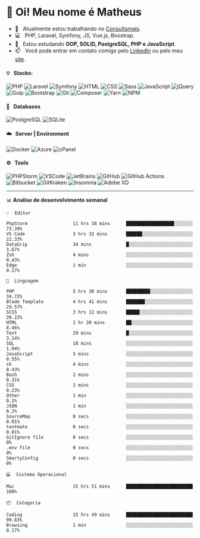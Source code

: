 # 👋 Oi! Meu nome é Matheus

- 🔭 &nbsp; Atualmente estou trabalhando no [Consultamais](https://consultamais.com.br/).
- 💻 &nbsp; PHP, Laravel, Symfony, JS, Vue.js, Boostrap.
- 🌱 &nbsp; Estou estudando **OOP, SOLID, PostgreSQL, PHP e JavaScript**.
- 📫 &nbsp; Você pode entrar em contato comigo pelo [LinkedIn](https://www.linkedin.com/in/matheuscamargoxavier/) ou pelo meu [site](https://matheuscamargo.co).

#### 💡 &nbsp; Stacks:
![PHP](https://img.shields.io/badge/-PHP-777BB4?&logo=php&logoColor=FFFFFF)
![Laravel](https://img.shields.io/badge/-Laravel-FF2D20?&logo=laravel&logoColor=FFFFFF)
![Symfony](https://img.shields.io/badge/-Symfony-000000?&logo=symfony&logoColor=FFFFFF)
![HTML](https://img.shields.io/badge/-HTML-E34F26?&logo=html5&logoColor=FFFFFF)
![CSS](https://img.shields.io/badge/-CSS-1572B6?&logo=css3&logoColor=FFFFFF)
![Sass](https://img.shields.io/badge/-Sass-CC6699?&logo=sass&logoColor=FFFFFF)
![JavaScript](https://img.shields.io/badge/-JavaScript-F7DF1E?&logo=javascript&logoColor=FFFFFF)
![jQuery](https://img.shields.io/badge/-jQuery-0769AD?&logo=jquery&logoColor=FFFFFF)
![Gulp](https://img.shields.io/badge/-Gulp-CF4647?&logo=gulp&logoColor=FFFFFF)
![Bootstrap](https://img.shields.io/badge/-Bootstrap-7952B3?&logo=bootstrap&logoColor=FFFFFF)
![Git](https://img.shields.io/badge/-Git-F05032?&logo=git&logoColor=FFFFFF)
![Composer](https://img.shields.io/badge/-Composer-885630?&logo=composer&logoColor=FFFFFF)
![Yarn](https://img.shields.io/badge/-Yarn-2C8EBB?&logo=yarn&logoColor=FFFFFF)
![NPM](https://img.shields.io/badge/-npm-CB3837?&logo=npm&logoColor=FFFFFF)

#### 💾 &nbsp; Databases
![PostgreSQL](https://img.shields.io/badge/-PostgreSQL-336791?&logo=PostgreSQL&logoColor=FFFFFF)
![SQLite](https://img.shields.io/badge/-SQLite-003B57?&logo=SQLite&logoColor=FFFFFF)

#### ☁️ &nbsp; Server | Environment
![Docker](https://img.shields.io/badge/-Docker-2496ED?&logo=docker&logoColor=FFFFFF)
![Azure](https://img.shields.io/badge/-Azure-0089D6?&logo=microsoft%20azure&logoColor=FFFFFF)
![cPanel](https://img.shields.io/badge/-cPanel-FF6C2C?&logo=cpanel&logoColor=FFFFFF)

#### ⚙️ &nbsp; Tools
![PHPStorm](https://img.shields.io/badge/-PHPStorm-000000?&logo=PHPStorm&logoColor=FFFFFF)
![VSCode](https://img.shields.io/badge/-VSCode-007ACC?&logo=Visual%20Studio%20Code&logoColor=FFFFFF) 
![JetBrains](https://img.shields.io/badge/-JetBrains-000000?&logo=jetbrains&logoColor=FFFFFF) 
![GitHub](https://img.shields.io/badge/-GitHub-181717?&logo=github&logoColor=FFFFFF) 
![GitHub Actions](https://img.shields.io/badge/-GitHub%20Actions-181717?&logo=GitHub%20Actions&logoColor=FFFFFF) 
![Bitbucket](https://img.shields.io/badge/-Bitbucket-0052CC?&logo=bitbucket&logoColor=FFFFFF)
![GitKraken](https://img.shields.io/badge/-GitKraken-179287?&logo=GitKraken&logoColor=FFFFFF)
![Insomnia](https://img.shields.io/badge/-Insomnia-5849BE?&logo=Insomnia&logoColor=FFFFFF)
![Adobe XD](https://img.shields.io/badge/-Adobe%20XD-FF61F6?&logo=adobe%20xd&logoColor=FFFFFF) 
_______

📊  **Analise de desenvolvimento semanal**
```text
💡  Editor

PhpStorm                 11 hrs 38 mins      ██████████████████░░░░░░░     73.39%
VS Code                  3 hrs 32 mins       ██████░░░░░░░░░░░░░░░░░░░     22.33%
DataGrip                 34 mins             █░░░░░░░░░░░░░░░░░░░░░░░░      3.67%
Zsh                      4 mins              ░░░░░░░░░░░░░░░░░░░░░░░░░      0.43%
Edge                     1 min               ░░░░░░░░░░░░░░░░░░░░░░░░░      0.17%
```
```text
💬  Linguagem

PHP                      5 hrs 30 mins       █████████░░░░░░░░░░░░░░░░     34.72%
Blade Template           4 hrs 41 mins       ███████░░░░░░░░░░░░░░░░░░     29.57%
SCSS                     3 hrs 12 mins       █████░░░░░░░░░░░░░░░░░░░░     20.22%
HTML                     1 hr 20 mins        ██░░░░░░░░░░░░░░░░░░░░░░░      8.46%
Text                     29 mins             █░░░░░░░░░░░░░░░░░░░░░░░░      3.14%
SQL                      18 mins             ░░░░░░░░░░░░░░░░░░░░░░░░░      1.94%
JavaScript               5 mins              ░░░░░░░░░░░░░░░░░░░░░░░░░      0.55%
sh                       4 mins              ░░░░░░░░░░░░░░░░░░░░░░░░░      0.43%
Bash                     2 mins              ░░░░░░░░░░░░░░░░░░░░░░░░░      0.31%
CSS                      2 mins              ░░░░░░░░░░░░░░░░░░░░░░░░░      0.23%
Other                    1 min               ░░░░░░░░░░░░░░░░░░░░░░░░░       0.2%
JSON                     1 min               ░░░░░░░░░░░░░░░░░░░░░░░░░       0.2%
SourceMap                0 secs              ░░░░░░░░░░░░░░░░░░░░░░░░░      0.01%
textmate                 0 secs              ░░░░░░░░░░░░░░░░░░░░░░░░░      0.01%
GitIgnore file           0 secs              ░░░░░░░░░░░░░░░░░░░░░░░░░         0%
.env file                0 secs              ░░░░░░░░░░░░░░░░░░░░░░░░░         0%
SmartyConfig             0 secs              ░░░░░░░░░░░░░░░░░░░░░░░░░         0%
```
```text
💻  Sistema Operacional

Mac                      15 hrs 51 mins      █████████████████████████       100%
```
```text
📦  Categoria

Coding                   15 hrs 49 mins      █████████████████████████     99.83%
Browsing                 1 min               ░░░░░░░░░░░░░░░░░░░░░░░░░      0.17%
```
